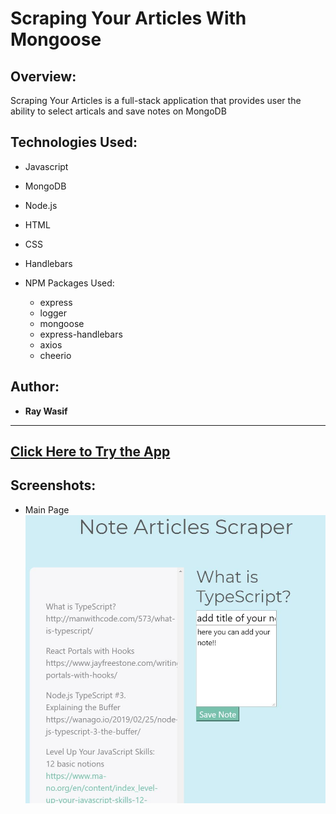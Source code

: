 # Scraping Your Articles With Mongoose

## Overview:

Scraping Your Articles is a full-stack application that provides  user the ability to select articals and save notes on MongoDB

## Technologies Used:
- Javascript
- MongoDB
- Node.js
- HTML
- CSS
- Handlebars

- NPM Packages Used:
    * express
    * logger 
    * mongoose
    * express-handlebars
    * axios
    * cheerio

## Author:
- <strong>Ray Wasif</strong>
<hr>

## [Click Here to Try the App](https://fast-harbor-13320.herokuapp.com/)


## Screenshots:
- Main Page
![](public/img/app.JPG) 

